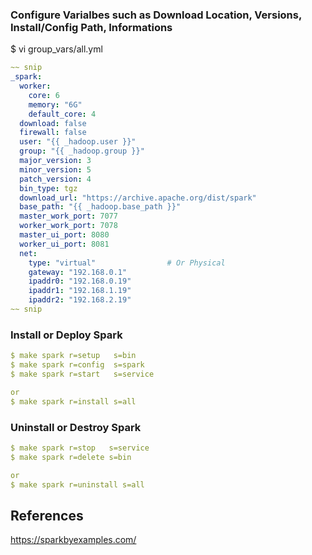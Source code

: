 ### Configure Varialbes such as Download Location, Versions, Install/Config Path, Informations
$ vi group_vars/all.yml
```yaml
~~ snip
_spark:
  worker:
    core: 6
    memory: "6G"
    default_core: 4
  download: false
  firewall: false
  user: "{{ _hadoop.user }}"
  group: "{{ _hadoop.group }}"
  major_version: 3
  minor_version: 5
  patch_version: 4
  bin_type: tgz
  download_url: "https://archive.apache.org/dist/spark"
  base_path: "{{ _hadoop.base_path }}"
  master_work_port: 7077
  worker_work_port: 7078
  master_ui_port: 8080
  worker_ui_port: 8081
  net:
    type: "virtual"                # Or Physical
    gateway: "192.168.0.1"
    ipaddr0: "192.168.0.19"
    ipaddr1: "192.168.1.19"
    ipaddr2: "192.168.2.19"
~~ snip
```

### Install or Deploy Spark
```yaml
$ make spark r=setup   s=bin
$ make spark r=config  s=spark
$ make spark r=start   s=service

or
$ make spark r=install s=all
```

### Uninstall or Destroy Spark
```yaml
$ make spark r=stop   s=service
$ make spark r=delete s=bin

or
$ make spark r=uninstall s=all
```


## References
https://sparkbyexamples.com/


